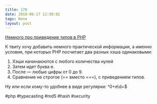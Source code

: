 ```yaml
---
title: 170
date: 2018-06-17 12:50:02
tags: None
layout: post
---
```


[Немного про приведение типов в PHP](https://twitter.com/dEnergy_dTime/status/1005775112027693056)

К твиту хочу добавить немного практической информации, а именно условия, при которых PHP посчитает два разных хэша одинаковыми:
1. Хэши начинаюются с любого количества нулей
2. Затем идет буква e.
3. После — любые цифры от 0 до 9.
4. Сравнение не строгое (== вместо ===), с приведением типов.

Ну или если кому-то удобнее в виде регулярки: ^0+e\d+$

#php #typecasting #md5 #hash #security

